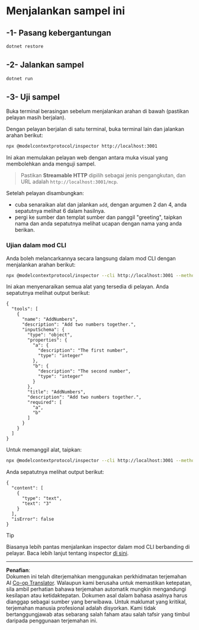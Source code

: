 <!--
CO_OP_TRANSLATOR_METADATA:
{
  "original_hash": "dde4e32e4b55ef4962c411b39d2340a7",
  "translation_date": "2025-09-03T16:13:44+00:00",
  "source_file": "03-GettingStarted/06-http-streaming/solution/dotnet/README.md",
  "language_code": "ms"
}
-->
# Menjalankan sampel ini

## -1- Pasang kebergantungan

```bash
dotnet restore
```

## -2- Jalankan sampel

```bash
dotnet run
```

## -3- Uji sampel

Buka terminal berasingan sebelum menjalankan arahan di bawah (pastikan pelayan masih berjalan).

Dengan pelayan berjalan di satu terminal, buka terminal lain dan jalankan arahan berikut:

```bash
npx @modelcontextprotocol/inspector http://localhost:3001
```

Ini akan memulakan pelayan web dengan antara muka visual yang membolehkan anda menguji sampel.

> Pastikan **Streamable HTTP** dipilih sebagai jenis pengangkutan, dan URL adalah `http://localhost:3001/mcp`.

Setelah pelayan disambungkan:

- cuba senaraikan alat dan jalankan `add`, dengan argumen 2 dan 4, anda sepatutnya melihat 6 dalam hasilnya.
- pergi ke sumber dan templat sumber dan panggil "greeting", taipkan nama dan anda sepatutnya melihat ucapan dengan nama yang anda berikan.

### Ujian dalam mod CLI

Anda boleh melancarkannya secara langsung dalam mod CLI dengan menjalankan arahan berikut:

```bash 
npx @modelcontextprotocol/inspector --cli http://localhost:3001 --method tools/list
```

Ini akan menyenaraikan semua alat yang tersedia di pelayan. Anda sepatutnya melihat output berikut:

```text
{
  "tools": [
    {
      "name": "AddNumbers",
      "description": "Add two numbers together.",
      "inputSchema": {
        "type": "object",
        "properties": {
          "a": {
            "description": "The first number",
            "type": "integer"
          },
          "b": {
            "description": "The second number",
            "type": "integer"
          }
        },
        "title": "AddNumbers",
        "description": "Add two numbers together.",
        "required": [
          "a",
          "b"
        ]
      }
    }
  ]
}
```

Untuk memanggil alat, taipkan:

```bash
npx @modelcontextprotocol/inspector --cli http://localhost:3001 --method tools/call --tool-name AddNumbers --tool-arg a=1 --tool-arg b=2
```

Anda sepatutnya melihat output berikut:

```text
{
  "content": [
    {
      "type": "text",
      "text": "3"
    }
  ],
  "isError": false
}
```

> [!TIP]
> Biasanya lebih pantas menjalankan inspector dalam mod CLI berbanding di pelayar.
> Baca lebih lanjut tentang inspector [di sini](https://github.com/modelcontextprotocol/inspector).

---

**Penafian**:  
Dokumen ini telah diterjemahkan menggunakan perkhidmatan terjemahan AI [Co-op Translator](https://github.com/Azure/co-op-translator). Walaupun kami berusaha untuk memastikan ketepatan, sila ambil perhatian bahawa terjemahan automatik mungkin mengandungi kesilapan atau ketidaktepatan. Dokumen asal dalam bahasa asalnya harus dianggap sebagai sumber yang berwibawa. Untuk maklumat yang kritikal, terjemahan manusia profesional adalah disyorkan. Kami tidak bertanggungjawab atas sebarang salah faham atau salah tafsir yang timbul daripada penggunaan terjemahan ini.